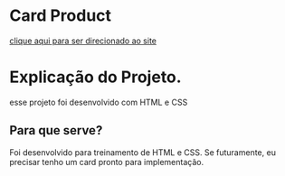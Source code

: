 # Card Product
<a href="https://vermillion-starburst-225966.netlify.app/">clique aqui para ser direcionado ao site</a>

# Explicação do Projeto.

<p class="bold">esse projeto foi desenvolvido com HTML e CSS<p>

## Para que serve?

<p>Foi desenvolvido para treinamento de HTML e CSS. Se futuramente, eu precisar tenho um card pronto para implementação.</p>
